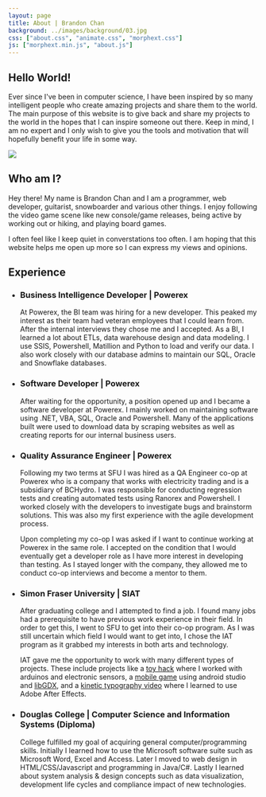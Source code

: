 ```yaml
---
layout: page
title: About | Brandon Chan
background: ../images/background/03.jpg
css: ["about.css", "animate.css", "morphext.css"]
js: ["morphext.min.js", "about.js"]
---
```


<div class="main-container">
  <section id="timeline" class="timeline-outer">
    <div class="row">
    <div class="col s12 m12 l12">
        <h1 class="header font-title">Hello World!</h1>
        <p>
        Ever since I've been in computer science, I have been inspired by so many intelligent people who create amazing projects and share them to the world. The main purpose of this website is to give back and share my projects to the world in the hopes that I can inspire someone out there. Keep in mind, I am no expert and I only wish to give you the tools and motivation that will hopefully benefit your life in some way.
        </p>
        <img src="../images/page/01.jpg" class="profile z-depth-5"/>
        <h1 class="header font-title">Who am I?</h1>
        <p>
        Hey there! My name is Brandon Chan and I am a programmer, web developer, guitarist, snowboarder and various other things. I enjoy following the video game scene like new console/game releases, being active by working out or hiking, and playing board games.
        </p>
        <p>
        I often feel like I keep quiet in converstations too often. I am hoping that this website helps me open up more so I can express my views and opinions.
        </p>
        <h1 class="header font-title">Experience</h1>
        <div class="z-depth-5">
        <ul class="timeline">
            <li class="event" data-date="2019-Present">
            <h3>Business Intelligence Developer | Powerex         </h3>
            <p>
                At Powerex, the BI team was hiring for a new developer. This peaked my interest as their team had veteran employees that I could learn from. After the internal interviews they chose me and I accepted. As a BI, I learned a lot about ETLs, data warehouse design and data modeling. I use SSIS, Powershell, Matillion and Python to load and verify our data. I also work closely with our database admins to maintain our SQL, Oracle and Snowflake databases.
            </p>
            </li>
            <li class="event" data-date="2018-2019">
            <h3>Software Developer | Powerex</h3>
            <p>
                After waiting for the opportunity, a position opened up and I became a software developer at Powerex. I mainly worked on maintaining software using .NET, VBA, SQL, Oracle and Powershell. Many of the applications built were used to download data by scraping websites as well as creating reports for our internal business users.
            </p>
            </li>  
            <li class="event" data-date="2016-2018">
            <h3>Quality Assurance Engineer | Powerex     </h3>
            <p>
                Following my two terms at SFU I was hired as a QA Engineer co-op at Powerex who is a company that works with electricity trading and is a subsidiary of BCHydro. I was responsible for conducting regression tests and creating automated tests using Ranorex and Powershell. I worked closely with the developers to investigate bugs and brainstorm solutions. This was also my first experience with the agile development process.
            </p>
            <p>
                Upon completing my co-op I was asked if I want to continue working at Powerex in the same role. I accepted on the condition that I would eventually get a developer role as I have more interest in developing than testing. As I stayed longer with the company, they allowed me to conduct co-op interviews and become a mentor to them.
            </p>
            </li>   
            <li class="event" data-date="2016-Spring">
            <h3>Simon Fraser University | SIAT </h3>
            <p>
                After graduating college and I attempted to find a job. I found many jobs had a prerequisite to have previous work experience in their field. In order to get this, I went to SFU to get into their co-op program. As I was still uncertain which field I would want to get into, I chose the IAT program as it grabbed my interests in both arts and technology.
            </p>
            <p>
                IAT gave me the opportunity to work with many different types of projects. These include projects like a <a href="https://youtu.be/iYeaIBA6gFU" target="_blank">toy hack</a> where I worked with arduinos and electronic sensors, a <a href="https://www.youtube.com/watch?v=62m6Cx3G8QE" target="_blank">mobile game</a> using android studio and <a href="https://libgdx.badlogicgames.com/">libGDX</a>, and a <a href="https://www.youtube.com/watch?v=941JfJo0rbg" target="_blank">kinetic typography video</a> where I learned to use Adobe After Effects.
            </p>
            </li>       
            <li class="event" data-date="2013-2015">
            <h3>Douglas College | Computer Science and Information Systems (Diploma)</h3>
            <p>
                College fulfilled my goal of acquiring general computer/programming skills. Initially I learned how to use the Microsoft software suite such as Microsoft Word, Excel and Access. Later I moved to web design in HTML/CSS/Javascript and programming in Java/C#. Lastly I learned about system analysis & design concepts such as data visualization, development life cycles and compliance impact of new technologies.
            </p>
            </li>
        </ul>
        </div>
    </div>
    </div>
  </section>

  <br/>
</div>
<!-- 
<div class="thi-signature" style="color:white">
    {{ site.user.name }}
</div> -->
